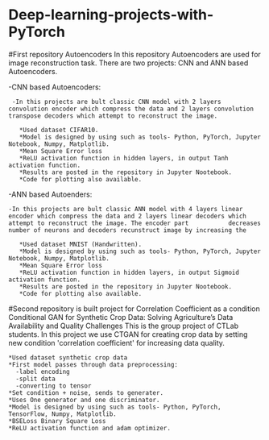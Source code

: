 # Deep-learning-projects-with-PyTorch
#First repository Autoencoders
In this repository Autoencoders are used for image reconstruction task. There are two projects: CNN and ANN based Autoencoders.  

  -CNN based Autoencoders:
  
     -In this projects are bult classic CNN model with 2 layers convolution encoder which compress the data and 2 layers convolution transpose decoders which attempt to reconstruct the image. 
      
       *Used dataset CIFAR10.
       *Model is designed by using such as tools- Python, PyTorch, Jupyter Notebook, Numpy, Matplotlib.
       *Mean Square Error loss 
       *ReLU activation function in hidden layers, in output Tanh activation function.
       *Results are posted in the repository in Jupyter Nootebook. 
       *Code for plotting also available.
       
  -ANN based Autoenders:

    -In this projects are bult classic ANN model with 4 layers linear encoder which compress the data and 2 layers linear decoders which attempt to reconstruct the image. The encoder part           decreases number of neurons and decoders recunstruct image by increasing the 

       *Used dataset MNIST (Handwritten).
       *Model is designed by using such as tools- Python, PyTorch, Jupyter Notebook, Numpy, Matplotlib.
       *Mean Square Error loss 
       *ReLU activation function in hidden layers, in output Sigmoid activation function.
       *Results are posted in the repository in Jupyter Nootebook. 
       *Code for plotting also available.
      
#Second repository is built project for Correlation Coefficient as a condition Conditional GAN for Synthetic Crop Data: Solving Agriculture’s Data Availability and Quality Challenges
This is the group project of CTLab students. In this project we use CTGAN for creating crop data by setting new condition 'correlation coefficient' for increasing data quality.

    *Used dataset synthetic crop data
    *First model passes through data preprocessing:
      -label encoding
      -split data
      -converting to tensor
    *Set condition + noise, sends to generater.
    *Uses One generator and one discriminator.
    *Model is designed by using such as tools- Python, PyTorch, TensorFlow, Numpy, Matplotlib.
    *BSELoss Binary Square Loss
    *ReLU activation function and adam optimizer.
    
    
    






